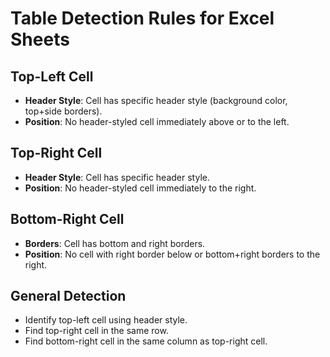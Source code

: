 # Table Detection Rules for Excel Sheets

## Top-Left Cell
- **Header Style**: Cell has specific header style (background color, top+side borders).
- **Position**: No header-styled cell immediately above or to the left.

## Top-Right Cell
- **Header Style**: Cell has specific header style.
- **Position**: No header-styled cell immediately to the right.

## Bottom-Right Cell
- **Borders**: Cell has bottom and right borders.
- **Position**: No cell with right border below or bottom+right borders to the right.

## General Detection
- Identify top-left cell using header style.
- Find top-right cell in the same row.
- Find bottom-right cell in the same column as top-right cell.